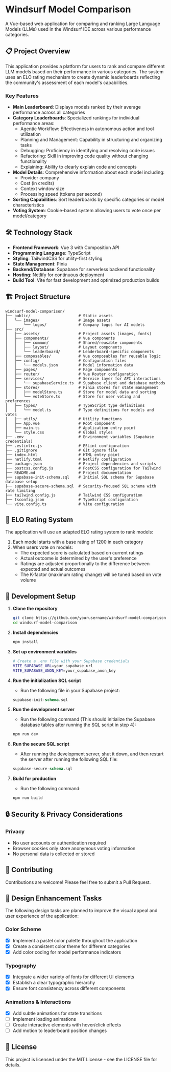 # Windsurf Model Comparison

A Vue-based web application for comparing and ranking Large Language Models
(LLMs) used in the Windsurf IDE across various performance categories.

## 📋 Project Overview

This application provides a platform for users to rank and compare different LLM
models based on their performance in various categories. The system uses an ELO
rating mechanism to create dynamic leaderboards reflecting the community's
assessment of each model's capabilities.

### Key Features

- **Main Leaderboard**: Displays models ranked by their average performance
  across all categories
- **Category Leaderboards**: Specialized rankings for individual performance
  areas:
  - Agentic Workflow: Effectiveness in autonomous action and tool utilization
  - Planning and Management: Capability in structuring and organizing tasks
  - Debugging: Proficiency in identifying and resolving code issues
  - Refactoring: Skill in improving code quality without changing functionality
  - Explaining: Ability to clearly explain code and concepts
- **Model Details**: Comprehensive information about each model including:
  - Provider company
  - Cost (in credits)
  - Context window size
  - Processing speed (tokens per second)
- **Sorting Capabilities**: Sort leaderboards by specific categories or model
  characteristics
- **Voting System**: Cookie-based system allowing users to vote once per
  model/category

## 🛠️ Technology Stack

- **Frontend Framework**: Vue 3 with Composition API
- **Programming Language**: TypeScript
- **Styling**: TailwindCSS for utility-first styling
- **State Management**: Pinia
- **Backend/Database**: Supabase for serverless backend functionality
- **Hosting**: Netlify for continuous deployment
- **Build Tool**: Vite for fast development and optimized production builds

## 🏗️ Project Structure

```
windsurf-model-comparison/
├── public/                     # Static assets
│   └── images/                 # Image assets
│       └── logos/              # Company logos for AI models
├── src/
│   ├── assets/                 # Project assets (images, fonts)
│   ├── components/             # Vue components
│   │   ├── common/             # Shared/reusable components
│   │   ├── layout/             # Layout components
│   │   └── leaderboard/        # Leaderboard-specific components
│   ├── composables/            # Vue composables for reusable logic
│   ├── config/                 # Configuration files
│   │   └── models.json         # Model information data
│   ├── pages/                  # Page components
│   ├── router/                 # Vue Router configuration
│   ├── services/               # Service layer for API interactions
│   │   └── supabaseService.ts  # Supabase client and database methods
│   ├── stores/                 # Pinia stores for state management
│   │   ├── modelStore.ts       # Store for model data and sorting
│   │   └── voteStore.ts        # Store for user voting and preferences
│   ├── types/                  # TypeScript type definitions
│   │   └── model.ts            # Type definitions for models and votes
│   ├── utils/                  # Utility functions
│   ├── App.vue                 # Root component
│   ├── main.ts                 # Application entry point
│   └── style.css               # Global styles
├── .env                        # Environment variables (Supabase credentials)
├── .eslintrc.js                # ESLint configuration
├── .gitignore                  # Git ignore file
├── index.html                  # HTML entry point
├── netlify.toml                # Netlify configuration
├── package.json                # Project dependencies and scripts
├── postcss.config.js           # PostCSS configuration for Tailwind
├── README.md                   # Project documentation
├── supabase-init-schema.sql    # Initial SQL schema for Supabase database setup
├── supabase-secure-schema.sql  # Security-focused SQL schema with rate limiting
├── tailwind.config.js          # Tailwind CSS configuration
├── tsconfig.json               # TypeScript configuration
└── vite.config.ts              # Vite configuration
```

## 🧮 ELO Rating System

The application will use an adapted ELO rating system to rank models:

1. Each model starts with a base rating of 1200 in each category
2. When users vote on models:
   - The expected score is calculated based on current ratings
   - Actual outcome is determined by the user's preference
   - Ratings are adjusted proportionally to the difference between expected and
     actual outcomes
   - The K-factor (maximum rating change) will be tuned based on vote volume

## 🔧 Development Setup

1. **Clone the repository**
   ```bash
   git clone https://github.com/yourusername/windsurf-model-comparison.git
   cd windsurf-model-comparison
   ```

2. **Install dependencies**
   ```bash
   npm install
   ```

3. **Set up environment variables**
   ```bash
   # Create a .env file with your Supabase credentials
   VITE_SUPABASE_URL=your_supabase_url
   VITE_SUPABASE_ANON_KEY=your_supabase_anon_key
   ```
4. **Run the initialization SQL script**
   - Run the following file in your Supabase project:
   ```sql
   supabase-init-schema.sql
   ```

5. **Run the development server**
   - Run the following command (This should initialize the Supabase database
     tables after running the SQL script in step 4):
   ```bash
   npm run dev
   ```

6. **Run the secure SQL script**
   - After running the development server, shut it down, and then restart the
     server after running the following SQL file:
   ```sql
   supabase-secure-schema.sql
   ```

7. **Build for production**
   - Run the following command:
   ```bash
   npm run build
   ```

## 🔒 Security & Privacy Considerations

### Privacy

- No user accounts or authentication required
- Browser cookies only store anonymous voting information
- No personal data is collected or stored

## 🤝 Contributing

Contributions are welcome! Please feel free to submit a Pull Request.

## 🎨 Design Enhancement Tasks

The following design tasks are planned to improve the visual appeal and user
experience of the application:

### Color Scheme

- [x] Implement a pastel color palette throughout the application
- [x] Create a consistent color theme for different categories
- [x] Add color coding for model performance indicators

### Typography

- [x] Integrate a wider variety of fonts for different UI elements
- [x] Establish a clear typographic hierarchy
- [x] Ensure font consistency across different components

### Animations & Interactions

- [x] Add subtle animations for state transitions
- [ ] Implement loading animations
- [ ] Create interactive elements with hover/click effects
- [ ] Add motion to leaderboard position changes

## 📄 License

This project is licensed under the MIT License - see the LICENSE file for
details.
